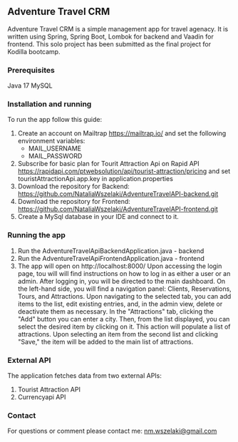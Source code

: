 ## Adventure Travel CRM
Adventure Travel CRM is a simple management app for travel agenacy. It is written using Spring, Spring Boot, Lombok for backend and Vaadin for frontend.
This solo project has been submitted as the final project for Kodilla bootcamp.

### Prerequisites
Java 17
MySQL

### Installation and running
To run the app follow this guide:
1. Create an account on Mailtrap https://mailtrap.io/ and set the following environment variables:
   - MAIL_USERNAME
   - MAIL_PASSWORD
2. Subscribe for basic plan for Tourit Attraction Api on Rapid API https://rapidapi.com/ptwebsolution/api/tourist-attraction/pricing and set touristAttractionApi.app.key in application.properties
3. Download the repository for Backend: https://github.com/NataliaWszelaki/AdventureTravelAPI-backend.git
4. Download the repository for Frontend: https://github.com/NataliaWszelaki/AdventureTravelAPI-frontend.git
5. Create a MySql database in your IDE and connect to it.

### Running the app
1. Run the AdventureTravelApiBackendApplication.java - backend
2. Run the AdventureTravelApiFrontendApplication.java - frontend
3. The app will open on http://localhost:8000/
Upon accessing the login page, tou will will find instructions on how to log in as either a user or an admin. After logging in, you will be directed to the main dashboard.
On the left-hand side, you will find a navigation panel: Clients, Reservations, Tours, and Attractions. 
Upon navigating to the selected tab, you can add items to the list, edit existing entries, and, in the admin view, delete or deactivate them as necessary.
In the "Attractions" tab, clicking the "Add" button you can enter a city. Then, from the list displayed, you can select the desired item by clicking on it.
This action will populate a list of attractions. Upon selecting an item from the second list and clicking "Save," the item will be added to the main list of attractions.

### External API
The application fetches data from two external APIs:
1. Tourist Attraction API
2. Currencyapi API
   
### Contact
For questions or comment please contact me: nm.wszelaki@gmail.com
